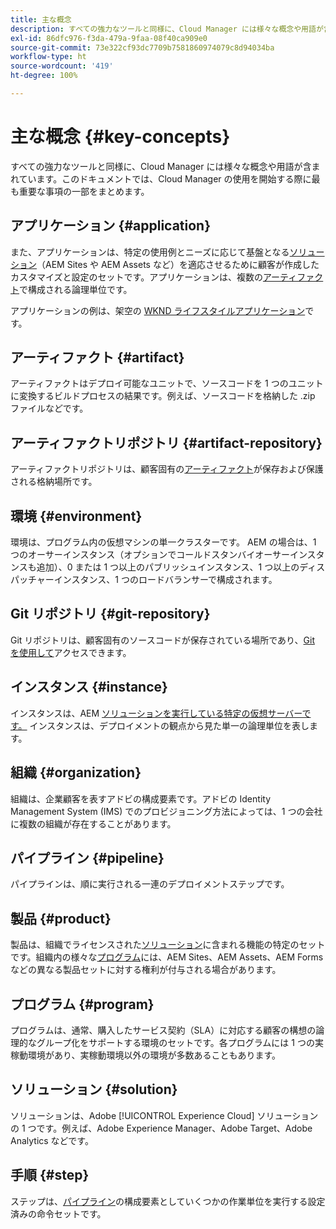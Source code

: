 ```yaml
---
title: 主な概念
description: すべての強力なツールと同様に、Cloud Manager には様々な概念や用語が含まれています。このドキュメントでは、Cloud Manager の使用を開始する際に最も重要な事項の一部をまとめます。
exl-id: 86dfc976-f3da-479a-9faa-08f40ca909e0
source-git-commit: 73e322cf93dc7709b7581860974079c8d94034ba
workflow-type: ht
source-wordcount: '419'
ht-degree: 100%

---
```



# 主な概念 {#key-concepts}

すべての強力なツールと同様に、Cloud Manager には様々な概念や用語が含まれています。このドキュメントでは、Cloud Manager の使用を開始する際に最も重要な事項の一部をまとめます。

## アプリケーション {#application}

また、アプリケーションは、特定の使用例とニーズに応じて基盤となる[ソリューション](#solution)（AEM Sites や AEM Assets など）を適応させるために顧客が作成したカスタマイズと設定のセットです。アプリケーションは、複数の[アーティファクト](#artifact)で構成される論理単位です。

アプリケーションの例は、架空の [WKND ライフスタイルアプリケーション](https://experienceleague.adobe.com/docs/experience-manager-learn/getting-started-wknd-tutorial-develop/overview.html?lang=ja)です。

## アーティファクト {#artifact}

アーティファクトはデプロイ可能なユニットで、ソースコードを 1 つのユニットに変換するビルドプロセスの結果です。例えば、ソースコードを格納した .zip ファイルなどです。

## アーティファクトリポジトリ {#artifact-repository}

アーティファクトリポジトリは、顧客固有の[アーティファクト](#artifact)が保存および保護される格納場所です。

## 環境 {#environment}

環境は、プログラム内の仮想マシンの単一クラスターです。[](#program) AEM の場合は、1 つのオーサーインスタンス（オプションでコールドスタンバイオーサーインスタンスも追加）、0 または 1 つ以上のパブリッシュインスタンス、1 つ以上のディスパッチャーインスタンス、1 つのロードバランサーで構成されます。

## Git リポジトリ {#git-repository}

Git リポジトリは、顧客固有のソースコードが保存されている場所であり、[Git を使用して](https://git-scm.com)アクセスできます。

## インスタンス {#instance}

インスタンスは、AEM [ソリューションを実行している特定の仮想サーバーです。](#solution) インスタンスは、デプロイメントの観点から見た単一の論理単位を表します。

## 組織 {#organization}

組織は、企業顧客を表すアドビの構成要素です。アドビの Identity Management System (IMS) でのプロビジョニング方法によっては、1 つの会社に複数の組織が存在することがあります。

## パイプライン {#pipeline}

パイプラインは、順に実行される一連のデプロイメントステップです。

## 製品 {#product}

製品は、組織でライセンスされた[ソリューション](#solution)に含まれる機能の特定のセットです。組織内の様々な[プログラム](#program)には、AEM Sites、AEM Assets、AEM Forms などの異なる製品セットに対する権利が付与される場合があります。

## プログラム {#program}

プログラムは、通常、購入したサービス契約（SLA）に対応する顧客の構想の論理的なグループ化をサポートする環境のセットです。各プログラムには 1 つの実稼動環境があり、実稼動環境以外の環境が多数あることもあります。

## ソリューション {#solution}

ソリューションは、Adobe [!UICONTROL Experience Cloud] ソリューションの 1 つです。例えば、Adobe Experience Manager、Adobe Target、Adobe Analytics などです。

## 手順 {#step}

ステップは、[パイプライン](#pipeline)の構成要素としていくつかの作業単位を実行する設定済みの命令セットです。
